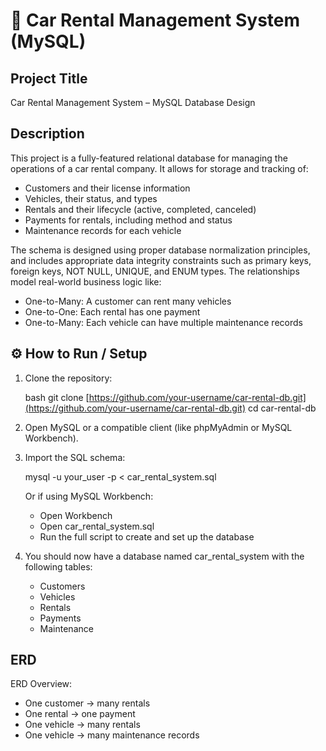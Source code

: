 # 🚗 Car Rental Management System (MySQL)

##  Project Title

Car Rental Management System – MySQL Database Design

##  Description

This project is a fully-featured relational database for managing the operations of a car rental company. It allows for storage and tracking of:

* Customers and their license information
* Vehicles, their status, and types
* Rentals and their lifecycle (active, completed, canceled)
* Payments for rentals, including method and status
* Maintenance records for each vehicle

The schema is designed using proper database normalization principles, and includes appropriate data integrity constraints such as primary keys, foreign keys, NOT NULL, UNIQUE, and ENUM types. The relationships model real-world business logic like:

* One-to-Many: A customer can rent many vehicles
* One-to-One: Each rental has one payment
* One-to-Many: Each vehicle can have multiple maintenance records

## ⚙️ How to Run / Setup

1. Clone the repository:

   bash
   git clone [https://github.com/your-username/car-rental-db.git](https://github.com/your-username/car-rental-db.git)
   cd car-rental-db

2. Open MySQL or a compatible client (like phpMyAdmin or MySQL Workbench).

3. Import the SQL schema:

   mysql -u your\_user -p < car\_rental\_system.sql

   Or if using MySQL Workbench:

   * Open Workbench
   * Open car\_rental\_system.sql
   * Run the full script to create and set up the database

4. You should now have a database named car\_rental\_system with the following tables:

   * Customers
   * Vehicles
   * Rentals
   * Payments
   * Maintenance

## ERD

ERD Overview:

* One customer → many rentals
* One rental → one payment
* One vehicle → many rentals
* One vehicle → many maintenance records

